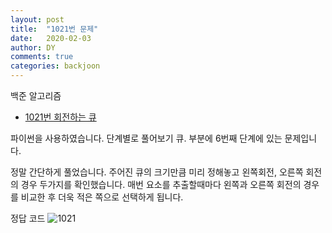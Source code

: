 ```yaml
---
layout: post
title:  "1021번 문제"
date:   2020-02-03
author: DY
comments: true
categories: backjoon
---
```

<div class="backjoon"></div>
백준 알고리즘

* [1021번 회전하는 큐](https://www.acmicpc.net/problem/1021)

파이썬을 사용하였습니다.
단계별로 풀어보기 큐. 부분에 6번째  단계에 있는 문제입니다.
        
정말 간단하게 풀었습니다.
주어진 큐의 크기만큼 미리 정해놓고 왼쪽회전, 오른쪽 회전의 경우 두가지를 확인했습니다.
매번 요소를 추출할때마다 왼쪽과 오른쪽 회전의 경우를 비교한 후 더욱 적은 쪽으로 선택하게 됩니다.
        
정답 코드
![1021](https://user-images.githubusercontent.com/37605781/79859991-dec2be00-840c-11ea-9f06-86f02fdc16bf.png)

